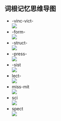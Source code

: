﻿## 词根记忆思维导图  
- -vinc-vict-  
![](https://github.com/OctopusLian/VocabularyMap/blob/master/Root/Image/-vinc-vict-.png)  
- -form-  
![](https://github.com/OctopusLian/VocabularyMap/blob/master/Root/Image/-form-.png)  
- -struct-  
![](https://github.com/OctopusLian/VocabularyMap/blob/master/Root/Image/-struct-.png)  
- -press-  
![](https://github.com/OctopusLian/VocabularyMap/blob/master/Root/Image/-press-.png)  
- -sist  
![](https://github.com/OctopusLian/VocabularyMap/blob/master/Root/Image/-sist-.png)  
- lect-  
![](https://github.com/OctopusLian/VocabularyMap/blob/master/Root/Image/-lect-.png)  
- miss-mit  
![](https://github.com/OctopusLian/VocabularyMap/blob/master/Root/Image/miss-mit.png)  
- sci  
![](https://github.com/OctopusLian/VocabularyMap/blob/master/Root/Image/sci.png)  
- spect  
![](https://github.com/OctopusLian/VocabularyMap/blob/master/Root/Image/spect.png)  
